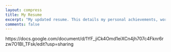 ```yaml
---
layout: compress
title: My Resume
excerpt: "My updated resume. This details my personal achievements, work experience and education. I'm always looking for new opportunities to gain more experience in my desired field."
comments: false
---
```

<p>https://docs.google.com/document/d/1YF_jiCk4Omd1eiXCn4jh707c4Fknr6rzw7O1BI_TFsk/edit?usp=sharing</p>
